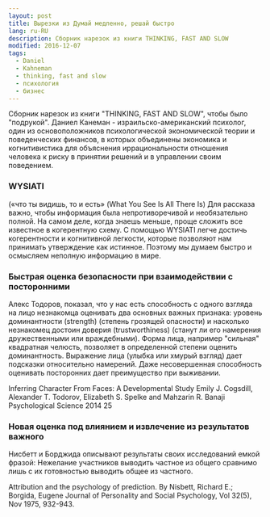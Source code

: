 ```yaml
---
layout: post
title: Вырезки из Думай медленно, решай быстро
lang: ru-RU
description: Сборник нарезок из книги THINKING, FAST AND SLOW
modified: 2016-12-07
tags:
  - Daniel
  - Kahneman
  - thinking, fast and slow
  - психология
  - бизнес
---
```

Сборник нарезок из книги "THINKING, FAST AND SLOW", чтобы было "подрукой".
Даниел Канеман - израильско-американский психолог, один из основоположников психологической экономической теории
и поведенческих финансов, в которых объединены экономика и когнитивистика для объяснения иррациональности отношения
человека к риску в принятии решений и в управлении своим поведением.
<!--more-->

### WYSIATI
(«что ты видишь, то и есть» (What You See Is All There Is)
Для рассказа важно, чтобы информация была непротиворечивой и необязательно полной.
На самом деле, когда знаешь меньше, проще сложить все известное в когерентную схему.
С помощью WYSIATI легче достичь когерентности и когнитивной легкости, которые позволяют нам
принимать утверждение как истинное. Поэтому мы думаем быстро и осмысляем неполную
информацию в мире.

### Быстрая оценка безопасности при взаимодействии с посторонними
Алекс Тодоров, показал, что у нас есть способность с одного взгляда на лицо незнакомца оценивать
два основных важных признака: уровень доминантности (strength) (степень грозящей опасности) и насколько
незнакомец достоин доверия (trustworthiness) (станут ли его намерения дружественными или враждебными). Форма лица,
например "сильная" квадратная челюсть, позволяет в определенной степени оценить доминантность.
Выражение лица (улыбка или хмурый взгляд) дает подсказки относительно намерений.
Даже несовершенная способность оценивать посторонних дает преимущество при выживании.

Inferring Character From Faces: A Developmental Study
Emily J. Cogsdill, Alexander T. Todorov, Elizabeth S. Spelke and Mahzarin R. Banaji Psychological Science 2014 25

### Новая оценка под влиянием и извлечение из результатов важного
Нисбетт и Борджида описывают результаты своих исследований емкой фразой:
Нежелание участников выводить частное из общего сравнимо лишь с их готовностью выводить общее из частного.

Attribution and the psychology of prediction.
By Nisbett, Richard E.; Borgida, Eugene
Journal of Personality and Social Psychology, Vol 32(5), Nov 1975, 932-943.
